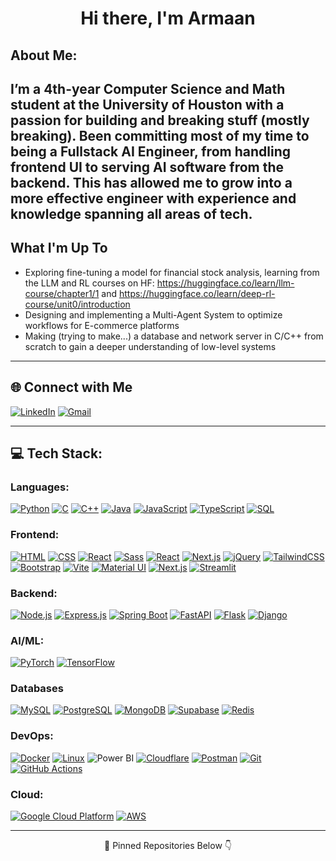 <!-- Title -->
<h1 align="center">Hi there, I'm Armaan</h1>

<!-- About Me -->
## About Me:
I’m a 4th-year Computer Science and Math student at the University of Houston with a passion for building and breaking stuff (mostly breaking). Been committing most of my time to being a Fullstack AI Engineer, from handling frontend UI to serving AI software from the backend. This has allowed me to grow into a more effective engineer with experience and knowledge spanning all areas of tech. 
---

## What I'm Up To
- Exploring fine-tuning a model for financial stock analysis, learning from the LLM and RL courses on HF: https://huggingface.co/learn/llm-course/chapter1/1 and https://huggingface.co/learn/deep-rl-course/unit0/introduction
- Designing and implementing a Multi-Agent System to optimize workflows for E-commerce platforms
- Making (trying to make...) a database and network server in C/C++ from scratch to gain a deeper understanding of low-level systems
<!-- - 📂 Check out my [coding portfolio](#) -->
---

## 🌐 Connect with Me

[![LinkedIn](https://skillicons.dev/icons?i=linkedin)](https://linkedin.com/in/armaan-amatya)
[![Gmail](https://skillicons.dev/icons?i=gmail)](mailto:armaanamatya2014@gmail.com)

---

## 💻 Tech Stack:

### Languages:
[![Python](https://skillicons.dev/icons?i=python)](https://skillicons.dev)
[![C](https://skillicons.dev/icons?i=c)](https://skillicons.dev)
[![C++](https://skillicons.dev/icons?i=cpp)](https://skillicons.dev)
[![Java](https://skillicons.dev/icons?i=java)](https://skillicons.dev)
[![JavaScript](https://skillicons.dev/icons?i=js)](https://skillicons.dev)
[![TypeScript](https://skillicons.dev/icons?i=ts)](https://skillicons.dev)
[![SQL](https://skillicons.dev/icons?i=mysql)](https://skillicons.dev)

### Frontend:
[![HTML](https://skillicons.dev/icons?i=html)](https://skillicons.dev)
[![CSS](https://skillicons.dev/icons?i=css)](https://skillicons.dev)
[![React](https://skillicons.dev/icons?i=react)](https://skillicons.dev)
[![Sass](https://skillicons.dev/icons?i=sass&theme=dark)](https://skillicons.dev)
[![React](https://skillicons.dev/icons?i=react&theme=dark)](https://skillicons.dev)
[![Next.js](https://skillicons.dev/icons?i=nextjs&theme=dark)](https://skillicons.dev)
[![jQuery](https://skillicons.dev/icons?i=jquery&theme=dark)](https://skillicons.dev)
[![TailwindCSS](https://skillicons.dev/icons?i=tailwind&theme=dark)](https://skillicons.dev)
[![Bootstrap](https://skillicons.dev/icons?i=bootstrap&theme=dark)](https://skillicons.dev)
[![Vite](https://skillicons.dev/icons?i=vite&theme=dark)](https://skillicons.dev)
[![Material UI](https://skillicons.dev/icons?i=materialui&theme=dark)](https://skillicons.dev)
[![Next.js](https://skillicons.dev/icons?i=nextjs)](https://skillicons.dev)
[![Streamlit](https://skillicons.dev/icons?i=streamlit)](https://skillicons.dev)

### Backend:
[![Node.js](https://skillicons.dev/icons?i=nodejs)](https://skillicons.dev)
[![Express.js](https://skillicons.dev/icons?i=express)](https://skillicons.dev)
[![Spring Boot](https://skillicons.dev/icons?i=spring)](https://skillicons.dev)
[![FastAPI](https://skillicons.dev/icons?i=fastapi)](https://skillicons.dev)
[![Flask](https://skillicons.dev/icons?i=flask)](https://skillicons.dev)
[![Django](https://skillicons.dev/icons?i=django&theme=dark)](https://skillicons.dev)

### AI/ML:
[![PyTorch](https://skillicons.dev/icons?i=pytorch)](https://skillicons.dev)
[![TensorFlow](https://skillicons.dev/icons?i=tensorflow)](https://skillicons.dev)

### Databases
[![MySQL](https://skillicons.dev/icons?i=mysql)](https://skillicons.dev)
[![PostgreSQL](https://skillicons.dev/icons?i=postgres)](https://skillicons.dev)
[![MongoDB](https://skillicons.dev/icons?i=mongodb)](https://skillicons.dev)
[![Supabase](https://skillicons.dev/icons?i=supabase)](https://skillicons.dev)
[![Redis](https://skillicons.dev/icons?i=redis)](https://skillicons.dev)

### DevOps:
[![Docker](https://skillicons.dev/icons?i=docker&theme=dark)](https://skillicons.dev)
[![Linux](https://skillicons.dev/icons?i=linux&theme=dark)](https://skillicons.dev)
![Power BI](https://img.shields.io/badge/Power%20BI-F2C811?style=for-the-badge&logo=powerbi&logoColor=black)
[![Cloudflare](https://skillicons.dev/icons?i=cloudflare&theme=dark)](https://skillicons.dev)
[![Postman](https://skillicons.dev/icons?i=postman)](https://skillicons.dev)
[![Git](https://skillicons.dev/icons?i=git)](https://skillicons.dev)
[![GitHub Actions](https://skillicons.dev/icons?i=githubactions&theme=dark)](https://skillicons.dev)

### Cloud:
[![Google Cloud Platform](https://skillicons.dev/icons?i=gcp)](https://skillicons.dev)
[![AWS](https://skillicons.dev/icons?i=aws)](https://skillicons.dev)

<!-- [![My Skills](https://skillicons.dev/icons?i=aws,gcp,azure,react,vue,flutter&perline=3)](https://skillicons.dev) -->

---

<p align="center">
  📌 Pinned Repositories Below 👇
</p>

<!--
**armaanamatya/armaanamatya** is a ✨ _special_ ✨ repository because its `README.md` (this file) appears on your GitHub profile.

Here are some ideas to get you started:

- 🔭 I’m currently working on ...
- 🌱 I’m currently learning ...
- 👯 I’m looking to collaborate on ...
- 🤔 I’m looking for help with ...
- 💬 Ask me about ...
- 📫 How to reach me: ...
- 😄 Pronouns: ...
- ⚡ Fun fact: ...
-->
